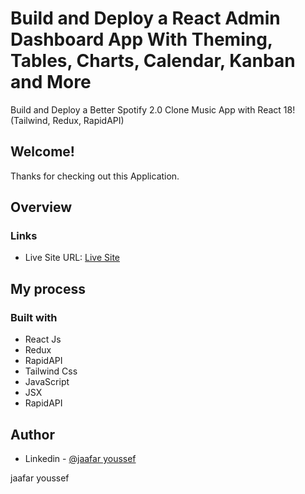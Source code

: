# Build and Deploy a React Admin Dashboard App With Theming, Tables, Charts, Calendar, Kanban and More

Build and Deploy a Better Spotify 2.0 Clone Music App with React 18! (Tailwind, Redux, RapidAPI)

## Welcome! 
Thanks for checking out this Application.

## Overview

### Links
- Live Site URL: [Live Site](https://j-muzk.netlify.app/)

## My process

### Built with

- React Js
- Redux
- RapidAPI
- Tailwind Css
- JavaScript
- JSX
- RapidAPI


## Author

- Linkedin - [@jaafar youssef](https://www.linkedin.com/in/jaafar-youssef-923100249/)

jaafar youssef
